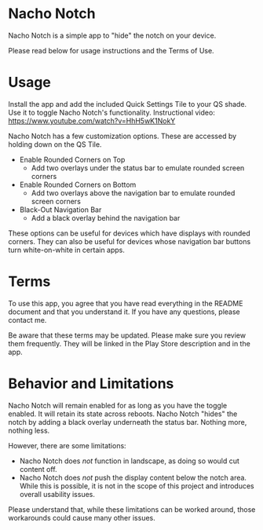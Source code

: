 # Nacho Notch

Nacho Notch is a simple app to "hide" the notch on your device.

Please read below for usage instructions and the Terms of Use.

# Usage

Install the app and add the included Quick Settings Tile to your QS shade. Use it to toggle Nacho Notch's functionality.
Instructional video: https://www.youtube.com/watch?v=HhH5wK1NokY

Nacho Notch has a few customization options. These are accessed by holding down on the QS Tile.
 - Enable Rounded Corners on Top
   - Add two overlays under the status bar to emulate rounded screen corners
 - Enable Rounded Corners on Bottom
   - Add two overlays above the navigation bar to emulate rounded screen corners
 - Black-Out Navigation Bar
   - Add a black overlay behind the navigation bar

These options can be useful for devices which have displays with rounded corners. They can also be useful for devices whose navigation bar buttons turn white-on-white in certain apps.

# Terms

To use this app, you agree that you have read everything in the README document and that you understand it. If you have any questions, please contact me.

Be aware that these terms may be updated. Please make sure you review them frequently. They will be linked in the Play Store description and in the app.

# Behavior and Limitations

Nacho Notch will remain enabled for as long as you have the toggle enabled. It will retain its state across reboots.
Nacho Notch "hides" the notch by adding a black overlay underneath the status bar. Nothing more, nothing less.

However, there are some limitations:
 - Nacho Notch does *not* function in landscape, as doing so would cut content off.
 - Nacho Notch does *not* push the display content below the notch area. While this is possible, it is not in the scope of this project and introduces overall usability issues.

Please understand that, while these limitations can be worked around, those workarounds could cause many other issues.